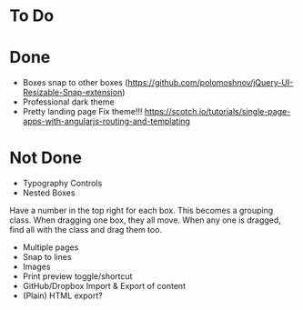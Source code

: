 # To Do


# Done
- Boxes snap to other boxes (https://github.com/polomoshnov/jQuery-UI-Resizable-Snap-extension)
- Professional dark theme
- Pretty landing page
Fix theme!!!
https://scotch.io/tutorials/single-page-apps-with-angularjs-routing-and-templating


# Not Done
- Typography Controls
- Nested Boxes

Have a number in the top right for each box.
This becomes a grouping class. When dragging one box, they all move.
When any one is dragged, find all with the class and drag them too.


- Multiple pages
- Snap to lines
- Images
- Print preview toggle/shortcut
- GitHub/Dropbox Import & Export of content
- (Plain) HTML export?